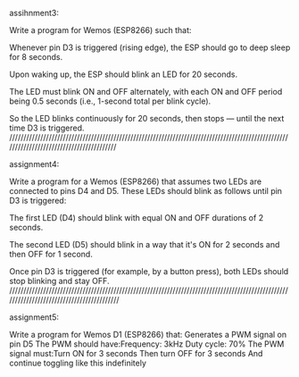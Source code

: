 assihnment3:

Write a program for Wemos (ESP8266) such that:

Whenever pin D3 is triggered (rising edge), the ESP should go to deep sleep for 8 seconds.

Upon waking up, the ESP should blink an LED for 20 seconds.

The LED must blink ON and OFF alternately, with each ON and OFF period being 0.5 seconds (i.e., 1-second total per blink cycle).

So the LED blinks continuously for 20 seconds, then stops — until the next time D3 is triggered.
/////////////////////////////////////////////////////////////////////////////////////////////////////////////////////////////////////////

assignment4:

Write a program for a Wemos (ESP8266) that assumes two LEDs are connected to pins D4 and D5.
These LEDs should blink as follows until pin D3 is triggered:

The first LED (D4) should blink with equal ON and OFF durations of 2 seconds.

The second LED (D5) should blink in a way that it's ON for 2 seconds and then OFF for 1 second.

Once pin D3 is triggered (for example, by a button press), both LEDs should stop blinking and stay OFF.
//////////////////////////////////////////////////////////////////////////////////////////////////////////////////////////////////////////

assignment5:

Write a program for Wemos D1 (ESP8266) that:
Generates a PWM signal on pin D5
The PWM should have:Frequency: 3kHz Duty cycle: 70%
The PWM signal must:Turn ON for 3 seconds Then turn OFF for 3 seconds
And continue toggling like this indefinitely
